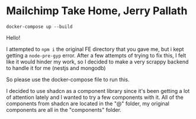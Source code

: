 # Mailchimp Take Home, Jerry Pallath

`docker-compose up --build`

Hello!

I attempted to `npm i` the original FE directory that you gave me, but i kept getting a `node-pre-gyp` error. After a few attempts of trying to fix this, I felt like it would hinder my work, so I decided to make a very scrappy backend to handle it for me (nestjs and mongodb)

So please use the docker-compose file to run this.

I decided to use shadcn as a component library since it's been getting a lot of attention lately and I wanted to try a few components with it. All of the components from shadcn are located in the "@" folder, my original components are all in the "components" folder.

